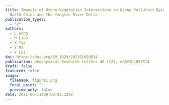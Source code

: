 ```yaml
---
title: Impacts of Ozone-Vegetation Interactions on Ozone Pollution Episodes in
  North China and the Yangtze River Delta
publication_types:
  - "2"
authors:
  - C Gong
  - H Liao
  - X Yue
  - Y Ma
  - Y Lei
doi: https://doi.org/10.1029/2021GL093814
publication: Geophysical Research Letters 48 (12), e2021GL093814
draft: false
featured: false
image:
  filename: figure1.png
  focal_point: ""
  preview_only: false
date: 2021-06-11T09:08:03.129Z
---
```

